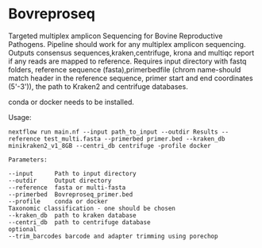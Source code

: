 # Bovreproseq
Targeted multiplex amplicon Sequencing for Bovine Reproductive Pathogens.
Pipeline should work for any multiplex amplicon sequencing. Outputs consensus sequences,kraken,centrifuge, krona and multiqc report if any reads are mapped to reference. 
Requires input directory with fastq folders, reference sequence (fasta),primerbedfile (chrom name-should match header in the reference sequence, primer start and end coordinates (5'-3')), the path to Kraken2 and centrifuge databases.

conda or docker needs to be installed.

Usage:
```
nextflow run main.nf --input path_to_input --outdir Results --reference test_multi.fasta --primerbed primer.bed --kraken_db minikraken2_v1_8GB --centri_db centrifuge -profile docker
```

```
Parameters:

--input      Path to input directory
--outdir     Output directory
--reference  fasta or multi-fasta 
--primerbed  Bovreproseq_primer.bed
--profile    conda or docker
Taxonomic classification - one should be chosen
--kraken_db  path to kraken database 
--centri_db  path to centrifuge database
optional
--trim_barcodes barcode and adapter trimming using porechop

```
